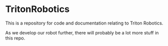 # TritonRobotics
This is a repository for code and documentation relating to Triton Robotics.

As we develop our robot further, there will probably be a lot more stuff in this repo.
